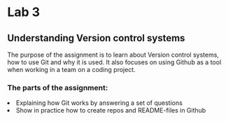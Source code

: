 # Lab 3
## Understanding Version control systems
<p>The purpose of the assignment is to learn about Version control systems, how to use Git and why it is used.
It also focuses on using Github as a tool when working in a team on a coding project.
</p>

### The parts of the assignment:
<li>Explaining how Git works by answering a set of questions</li>
<li>Show in practice how to create repos and README-files in Github</li>

